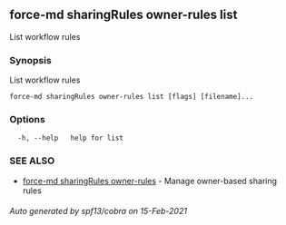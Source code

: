 ## force-md sharingRules owner-rules list

List workflow rules

### Synopsis

List workflow rules

```
force-md sharingRules owner-rules list [flags] [filename]...
```

### Options

```
  -h, --help   help for list
```

### SEE ALSO

* [force-md sharingRules owner-rules](force-md_sharingRules_owner-rules.md)	 - Manage owner-based sharing rules

###### Auto generated by spf13/cobra on 15-Feb-2021

